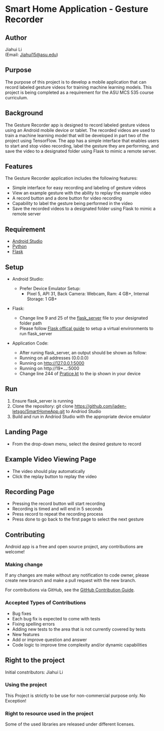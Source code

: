 
# Smart Home Application - Gesture Recorder

## Author
Jiahui Li\
(Email: Jiahui15@asu.edu)

## Purpose
The purpose of this project is to develop a mobile application that can record labeled gesture videos for training machine learning models. This project is being completed as a requirement for the ASU MCS 535 course curriculum.

## Background
The Gesture Recorder app is designed to record labeled gesture videos using an Android mobile device or tablet. The recorded videos are used to train a machine learning model that will be developed in part two of the project using TensorFlow. The app has a simple interface that enables users to start and stop video recording, label the gesture they are performing, and save the video to a designated folder using Flask to mimic a remote server.

## Features
The Gesture Recorder application includes the following features:

* Simple interface for easy recording and labeling of gesture videos
* View an example gesture with the ability to replay the example video
* A record button and a done button for video recording
* Capability to label the gesture being performed in the video
* Save the recorded videos to a designated folder using Flask to mimic a remote server

## Requirement
* [Android Studio](https://developer.android.com/)
* [Python](https://www.python.org/)
* [Flask](https://flask.palletsprojects.com/en/2.2.x/)

## Setup
* Android Studio:
  * Prefer Device Emulator Setup:
    * Pixel 5, API 31, Back Camera: Webcam, Ram: 4 GB+, Internal Storage: 1 GB+

* Flask:
  * Change line 9 and 25 of the [flask_server](https://github.com/jaden-letsgo/SmartHomeApp/blob/main/flask_server.py) file to your designated folder path
  * Please follow [Flask offical guide](https://flask.palletsprojects.com/en/2.2.x/installation/#virtual-environments
) to setup a virtual environments to run flask_server

* Application Code:
   * After runing flask_server, an output should be shown as follow:
    * Running on all addresses (0.0.0.0)
    * Running on http://127.0.0.1:5000
    * Running on http://19*.***.*.**:5000 
    *  Change line 244 of [Pratice.kt](https://github.com/jaden-letsgo/SmartHomeApp/blob/main/app/src/main/java/com/example/smarthomeapp/Pratice.kt) to the ip shown in your device

## Run
1. Ensure flask_server is running
2. Clone the repository: git clone https://github.com/jaden-letsgo/SmartHomeApp.git to Andriod Studio
3. Build and run in Andriod Studio with the appropriate device emulator

## Landing Page
* From the drop-down menu, select the desired gesture to record

## Example Video Viewing Page
* The video should play automatically
* Click the replay button to replay the video

## Recording Page
* Pressing the record button will start recording
 * Recording is timed and will end in 5 seconds
* Press record to repeat the recording process
* Press done to go back to the first page to select the next gesture

## Contributing

Android app is a free and open source project, any contributions are welcome!

### Making change

If any changes are make without any notification to code owner, please create new branch and make a pull request with the new branch.

For contributions via GitHub, see the [GitHub Contribution Guide](CONTRIBUTING.md).

### Accepted Types of Contributions
* Bug fixes
* Each bug fix is expected to come with tests
* Fixing spelling errors
* Adding new tests to the area that is not currently covered by tests
* New features
* Add or improve question and answer
* Code logic to improve time complexity and/or dynamic capabilities

## Right to the project

Initial constributors: Jiahui Li

### Using the project

This Project is strictly to be use for non-commercial purpose only. No Exception!

### Right to resource used in the project

Some of the used libraries are released under different licenses.
